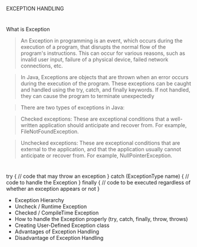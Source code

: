 
EXCEPTION HANDLING
# 
What is Exception

>An Exception in programming is an event, which occurs during the execution of a program, that disrupts the normal flow of the program's instructions. This can occur for various reasons, such as invalid user input, failure of a physical device, failed network connections, etc.

>In Java, Exceptions are objects that are thrown when an error occurs during the execution of the program. These exceptions can be caught and handled using the try, catch, and finally keywords. If not handled, they can cause the program to terminate unexpectedly

>There are two types of exceptions in Java:

>Checked exceptions: These are exceptional conditions that a well-written application should anticipate and recover from. For example, FileNotFoundException.

>Unchecked exceptions: These are exceptional conditions that are external to the application, and that the application usually cannot anticipate or recover from. For example, NullPointerException.

#
try {
// code that may throw an exception
} catch (ExceptionType name) {
// code to handle the Exception
} finally {
// code to be executed regardless of whether an exception appears or not
}


- Exception Hierarchy
- Uncheck / Runtime Exception
- Checked / CompileTime Exception
- How to handle the Exception properly (try, catch, finally, throw, throws)
- Creating User-Defined Exception class
- Advantages of Exception Handling
- Disadvantage of Exception Handling